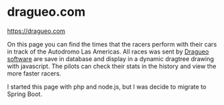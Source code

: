 # dragueo.com
 
https://dragueo.com

On this page you can find the times that the racers perform with their cars in track of the Autodromo Las Americas. All races was sent by [Dragueo software](https://github.com/c0reyes/Dragueo) are save in database and display in a dynamic dragtree drawing with javascript. The pilots can check their stats in the history and view the more faster racers.

I started this page with php and node.js, but I was decide to migrate  to Spring Boot.